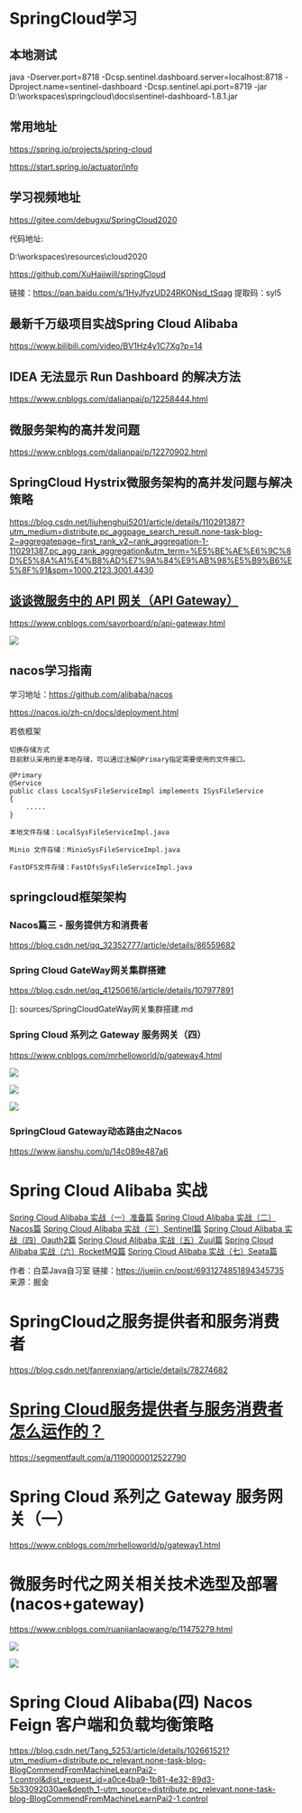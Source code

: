 # SpringCloud学习

## 本地测试

java -Dserver.port=8718 -Dcsp.sentinel.dashboard.server=localhost:8718 -Dproject.name=sentinel-dashboard -Dcsp.sentinel.api.port=8719 -jar D:\workspaces\springcloud\docs\sentinel-dashboard-1.8.1.jar



## 常用地址

https://spring.io/projects/spring-cloud

https://start.spring.io/actuator/info



## 学习视频地址

https://gitee.com/debugxu/SpringCloud2020

代码地址:

D:\workspaces\resources\cloud2020

https://github.com/XuHaijwill/springCloud

链接：https://pan.baidu.com/s/1HyJfyzUD24RKONsd_tSqag 
提取码：syl5 

## 最新千万级项目实战Spring Cloud Alibaba

https://www.bilibili.com/video/BV1Hz4y1C7Xg?p=14

## IDEA 无法显示 Run Dashboard 的解决方法

https://www.cnblogs.com/dalianpai/p/12258444.html

## 微服务架构的高并发问题

https://www.cnblogs.com/dalianpai/p/12270902.html

## SpringCloud Hystrix微服务架构的高并发问题与解决策略

https://blog.csdn.net/liuhenghui5201/article/details/110291387?utm_medium=distribute.pc_aggpage_search_result.none-task-blog-2~aggregatepage~first_rank_v2~rank_aggregation-1-110291387.pc_agg_rank_aggregation&utm_term=%E5%BE%AE%E6%9C%8D%E5%8A%A1%E4%B8%AD%E7%9A%84%E9%AB%98%E5%B9%B6%E5%8F%91&spm=1000.2123.3001.4430

## [谈谈微服务中的 API 网关（API Gateway）](https://www.cnblogs.com/savorboard/p/api-gateway.html)

https://www.cnblogs.com/savorboard/p/api-gateway.html

![](imgs\修改配置001.png)

## nacos学习指南

学习地址：https://github.com/alibaba/nacos

https://nacos.io/zh-cn/docs/deployment.html



若依框架

```
切换存储方式
目前默认采用的是本地存储，可以通过注解@Primary指定需要使用的文件接口。

@Primary
@Service
public class LocalSysFileServiceImpl implements ISysFileService
{
    .....
}

本地文件存储：LocalSysFileServiceImpl.java

Minio 文件存储：MinioSysFileServiceImpl.java

FastDFS文件存储：FastDfsSysFileServiceImpl.java
```

## springcloud框架架构

### Nacos篇三 - 服务提供方和消费者

https://blog.csdn.net/qq_32352777/article/details/86559682

### Spring Cloud GateWay网关集群搭建

https://blog.csdn.net/qq_41250616/article/details/107977891

[]: sources/SpringCloudGateWay网关集群搭建.md

### Spring Cloud 系列之 Gateway 服务网关（四）

https://www.cnblogs.com/mrhelloworld/p/gateway4.html

![](imgs\高可用网关.png)

![](imgs\网关集群2.png)

![](imgs\网关集群方案2.png)

### SpringCloud Gateway动态路由之Nacos

https://www.jianshu.com/p/14c089e487a6

# Spring Cloud Alibaba 实战

[Spring Cloud Alibaba 实战（一）准备篇](https://juejin.cn/post/6926390930790580237)
 [Spring Cloud Alibaba 实战（二）Nacos篇](https://juejin.cn/post/6926437744671457294)
 [Spring Cloud Alibaba 实战（三）Sentinel篇](https://juejin.cn/post/6926797306431799304)
 [Spring Cloud Alibaba 实战（四）Oauth2篇](https://juejin.cn/post/6927169846836723725)
 [Spring Cloud Alibaba 实战（五）Zuul篇](https://juejin.cn/post/6930531222074425357)
 [Spring Cloud Alibaba 实战（六）RocketMQ篇](https://juejin.cn/post/6930869079217717256)
 [Spring Cloud Alibaba 实战（七）Seata篇](https://juejin.cn/post/6931274851894345735)


作者：白菜Java自习室
链接：https://juejin.cn/post/6931274851894345735
来源：掘金



# SpringCloud之服务提供者和服务消费者

https://blog.csdn.net/fanrenxiang/article/details/78274682

# [Spring Cloud服务提供者与服务消费者怎么运作的？](https://segmentfault.com/a/1190000012522790)

https://segmentfault.com/a/1190000012522790



# Spring Cloud 系列之 Gateway 服务网关（一）

https://www.cnblogs.com/mrhelloworld/p/gateway1.html



# 微服务时代之网关相关技术选型及部署(nacos+gateway)

https://www.cnblogs.com/ruanjianlaowang/p/11475279.html

![](imgs\架构.png)

![](imgs\集群2.png)



# Spring Cloud Alibaba(四) Nacos Feign 客户端和负载均衡策略

https://blog.csdn.net/Tang_5253/article/details/102661521?utm_medium=distribute.pc_relevant.none-task-blog-BlogCommendFromMachineLearnPai2-1.control&dist_request_id=a0ce4ba9-1b81-4e32-89d3-5b33092030ae&depth_1-utm_source=distribute.pc_relevant.none-task-blog-BlogCommendFromMachineLearnPai2-1.control